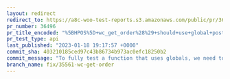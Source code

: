 ```yaml
---
layout: redirect
redirect_to: https://a8c-woo-test-reports.s3.amazonaws.com/public/pr/36496/api/index.html
pr_number: 36496
pr_title_encoded: "%5BHPOS%5D+wc_get_order%28%29+should+use+global+post%2Forder+object+if+necessary"
pr_test_type: api
last_published: "2023-01-18 19:17:57 +0000"
commit_sha: 403210185ced97c43b86734b973ac0efc18250b2
commit_message: "To fully test a function that uses globals, we need to suppress the g…"
branch_name: fix/35561-wc-get-order
---
```

